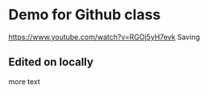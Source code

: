 # Demo for Github class 
https://www.youtube.com/watch?v=RGOj5yH7evk
Saving
## Edited on locally

more text
